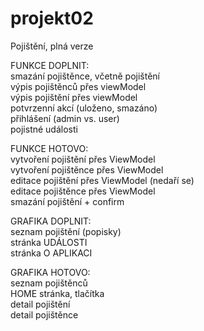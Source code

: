# projekt02

Pojištění, plná verze

FUNKCE DOPLNIT:</br>
  smazání pojištěnce, včetně pojištění</br>
  výpis pojištěnců přes viewModel</br>
  výpis pojištění přes viewModel</br>
  potvrzenní akcí (uloženo, smazáno)</br>
  přihlášení (admin vs. user)</br>
  pojistné události</br>

FUNKCE HOTOVO:</br>
  vytvoření pojištění přes ViewModel</br>
  vytvoření pojištěnce přes ViewModel</br>
  editace pojištění přes ViewModel (nedaří se) </br>
  editace pojištěnce přes ViewModel</br>
  smazání pojištění + confirm</br>
    
GRAFIKA DOPLNIT:</br>
  seznam pojištění (popisky)</br>
  stránka UDÁLOSTI</br>
  stránka O APLIKACI</br>
  
  GRAFIKA HOTOVO:</br>
  seznam pojištěnců</br>
  HOME stránka, tlačítka</br>
  detail pojištění</br>
  detail pojištěnce</br>
